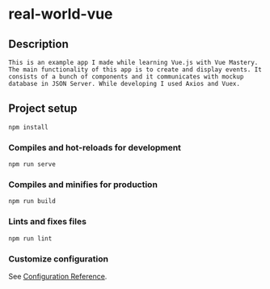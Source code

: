 # real-world-vue

## Description

```
This is an example app I made while learning Vue.js with Vue Mastery. The main functionality of this app is to create and display events. It consists of a bunch of components and it communicates with mockup database in JSON Server. While developing I used Axios and Vuex.
```

## Project setup

```
npm install
```

### Compiles and hot-reloads for development

```
npm run serve
```

### Compiles and minifies for production

```
npm run build
```

### Lints and fixes files

```
npm run lint
```

### Customize configuration

See [Configuration Reference](https://cli.vuejs.org/config/).
